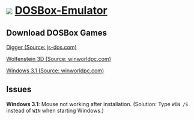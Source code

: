 # ![](https://overdueweevil2-org.github.io/DOSBox-Emulator/favicon.ico) [DOSBox-Emulator](https://overdueweevil2-org.github.io/DOSBox-Emulator#EmulatorZ)
## Download DOSBox Games
[Digger (Source: js-dos.com)](https://js-dos.com/6.22/current/test/digger.zip)

[Wolfenstein 3D (Source: winworldpc.com)](games/wolf14ms.zip?raw=true)

[Windows 3.1 (Source: winworldpc.com)](games/Windows31.zip?raw=true)
## Issues
**Windows 3.1**: Mouse not working after installation. (Solution: Type ``WIN /S`` instead of ``WIN`` when starting Windows.)
